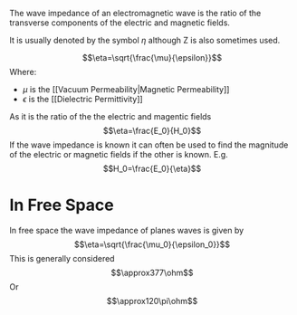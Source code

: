 The wave impedance of an electromagnetic wave is the ratio of the transverse components of the electric and magnetic fields.

It is usually denoted by the symbol $\eta$ although Z is also sometimes used.

$$\eta=\sqrt{\frac{\mu}{\epsilon}}$$
Where:
- $\mu$ is the [[Vacuum Permeability|Magnetic Permeability]]
- $\epsilon$ is the [[Dielectric Permittivity]]

As it is the ratio of the the electric and magentic fields
$$\eta=\frac{E_0}{H_0}$$
If the wave impedance is known it can often be used to find the magnitude of the electric or magnetic fields if the other is known. 
E.g.
$$H_0=\frac{E_0}{\eta}$$
# In Free Space
In free space the wave impedance of planes waves is given by
$$\eta=\sqrt{\frac{\mu_0}{\epsilon_0}}$$
This is generally considered $$\approx377\ohm$$
Or
$$\approx120\pi\ohm$$